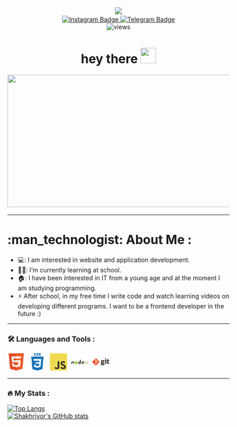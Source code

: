 <div id="header" align="center">
  <img src="https://media.giphy.com/media/M9gbBd9nbDrOTu1Mqx/giphy.gif" width="100"/>
 <div id="badges">
  <a href="https://www.instagram.com/_diamond_.1603">
    <img src="https://img.shields.io/badge/instagram-orange?logo=instagram&logoColor=white&style=for-the-badge" alt="Instagram Badge"/>
  </a>
  <a href ="https://t.me/error_s_404_s">
    <img src="https://img.shields.io/badge/telegram-blue?logo=telegram&logoColor=white&style=for-the-badge" alt="Telegram Badge"/>
  </a>
  </div>
 <img src="https://komarev.com/ghpvc/?username=your-github-shakhriyor4ik&style=flat-square&color=blue" alt="views"/>
 <h1>
  hey there
  <img src="https://media.giphy.com/media/hvRJCLFzcasrR4ia7z/giphy.gif" width="35px" height="35px"/>
</h1>
  <div align="center">
  <img src="https://media.giphy.com/media/dWesBcTLavkZuG35MI/giphy.gif" width="600" height="300"/>
   </div>
  
--- 
  
   <h1 align="start">:man_technologist: About Me :</h1>
    <div align="start">
 
- 💻: I am interested in website and application development. 
- 👨‍🎓: I’m currently learning at school.
- 🏠: I have been interested in IT from a young age and at the moment I am studying programming.
- :zap: After school, in my free time I write code and watch learning videos on developing different programs. I want to be a frontend developer in the future :)
---

### :hammer_and_wrench: Languages and Tools :
 <div>
    <img src="https://github.com/devicons/devicon/blob/master/icons/html5/html5-original.svg" title="HTML5" alt="HTML" width="40" height="40"/>&nbsp;
    <img src="https://github.com/devicons/devicon/blob/master/icons/css3/css3-plain-wordmark.svg"  title="CSS3" alt="CSS" width="40" height="40"/>&nbsp;
    <img src="https://github.com/devicons/devicon/blob/master/icons/javascript/javascript-original.svg" title="JavaScript" alt="JavaScript" width="40"        height="40"/>&nbsp;
    <img src="https://github.com/devicons/devicon/blob/master/icons/nodejs/nodejs-original-wordmark.svg" title="NodeJS" alt="NodeJS" width="40" height="40"/>&nbsp;
    <img src="https://github.com/devicons/devicon/blob/master/icons/git/git-original-wordmark.svg" title="Git" **alt="Git" width="40" height="40"/>
</div>
      
---

### :fire: My Stats :
[![Top Langs](https://github-readme-stats.vercel.app/api/top-langs/?username=shakhriyor4ik&layout=compact&theme=vision-friendly-dark)](https://github.com/anuraghazra/github-readme-stats)<br>
[![Shakhriyor's GitHub stats](https://github-readme-stats.vercel.app/api?username=shakhriyor4ik)](https://github.com/shakhriyor4ik/github-readme-stats)     
     
  </div>

</div>



